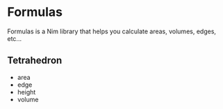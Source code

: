 <!--
  :Author: Thiago Navarro
  :Email: thiago@oxyoy.com

  **Created at:** 06/15/2021 12:48:52 Tuesday
  **Modified at:** 06/15/2021 01:22:32 PM Tuesday

  ------------------------------------------------------------------------------

  readme
  ------------------------------------------------------------------------------
-->

# Formulas

Formulas is a Nim library that helps you calculate areas, volumes, edges, etc...


## Tetrahedron

- area
- edge
- height
- volume
